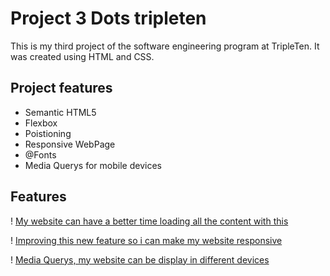 # Project 3 Dots tripleten

This is my third project of the software engineering program at TripleTen. It was created using HTML and CSS.

## Project features

- Semantic HTML5
- Flexbox
- Poistioning
- Responsive WebPage
- @Fonts
- Media Querys for mobile devices

## Features

! [My website can have a better time loading all the content with this](./images/feature1.png)

! [Improving this new feature so i can make my website responsive](./images/feature2.png)

! [Media Querys, my website can be display in different devices](./images/feature3.png)
